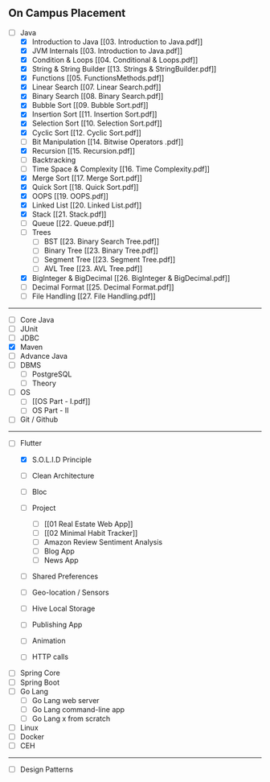  ## On Campus Placement
- [ ]  Java
	- [x] Introduction to Java [[03. Introduction to Java.pdf]]
	- [x] JVM Internals [[03. Introduction to Java.pdf]]
	- [x] Condition & Loops [[04. Conditional & Loops.pdf]]
	- [x] String & String Builder [[13. Strings & StringBuilder.pdf]]
	- [x] Functions [[05. FunctionsMethods.pdf]]
	- [x] Linear Search [[07. Linear Search.pdf]]
	- [x] Binary Search [[08. Binary Search.pdf]]
	- [x] Bubble Sort [[09. Bubble Sort.pdf]]
	- [x] Insertion Sort [[11. Insertion Sort.pdf]]
	- [x] Selection Sort [[10. Selection Sort.pdf]]
	- [x] Cyclic Sort [[12. Cyclic Sort.pdf]]
	- [ ] Bit Manipulation [[14. Bitwise Operators .pdf]]
	- [x] Recursion [[15. Recursion.pdf]]
	- [ ] Backtracking
	- [ ] Time Space & Complexity [[16. Time Complexity.pdf]]
	- [x] Merge Sort [[17. Merge Sort.pdf]]
	- [x] Quick Sort [[18. Quick Sort.pdf]]
	- [x] OOPS [[19. OOPS.pdf]]
	- [x] Linked List [[20. Linked List.pdf]]
	- [x] Stack [[21. Stack.pdf]]
	- [ ] Queue [[22. Queue.pdf]]
	- [ ] Trees 
		- [ ] BST [[23. Binary Search Tree.pdf]]
		- [ ] Binary Tree [[23. Binary Tree.pdf]]
		- [ ]    Segment Tree [[23. Segment Tree.pdf]]
		- [ ] AVL Tree [[23. AVL Tree.pdf]]
	- [x] BigInteger & BigDecimal [[26. BigInteger & BigDecimal.pdf]]
	- [ ] Decimal Format [[25. Decimal Format.pdf]]
	- [ ] File Handling [[27. File Handling.pdf]]

---
- [ ] Core Java
- [ ] JUnit
- [ ] JDBC
- [x] Maven
- [ ] Advance Java
- [ ] DBMS
	- [ ] PostgreSQL
	- [ ] Theory
- [ ] OS
	- [ ] [[OS Part - I.pdf]]
	- [ ] OS Part - II 
- [ ] Git / Github
---
- [ ] Flutter
	- [x] S.O.L.I.D Principle
	- [ ] Clean Architecture
	- [ ] Bloc
	- [ ] Project
		- [ ] [[01 Real Estate Web App]]
		- [ ] [[02 Minimal Habit Tracker]]
		- [ ] Amazon Review Sentiment Analysis
		- [ ] Blog App
		- [ ] News App
	- [ ] Shared Preferences
	- [ ] Geo-location / Sensors
	- [ ] Hive Local Storage
	- [ ] Publishing App
	- [ ] Animation
	- [ ] HTTP calls


- [ ] Spring Core
- [ ] Spring Boot
- [ ] Go Lang
	- [ ] Go Lang web server
	- [ ] Go Lang command-line app
	- [ ] Go Lang x from scratch
- [ ] Linux
- [ ] Docker
- [ ] CEH
--- 
- [ ] Design Patterns
